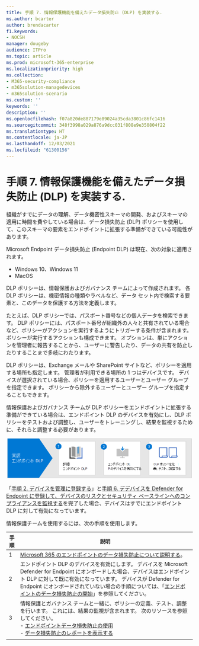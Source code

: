 ```yaml
---
title: 手順 7. 情報保護機能を備えたデータ損失防止 (DLP) を実装する.
ms.author: bcarter
author: brendacarter
f1.keywords:
- NOCSH
manager: dougeby
audience: ITPro
ms.topic: article
ms.prod: microsoft-365-enterprise
ms.localizationpriority: high
ms.collection:
- M365-security-compliance
- m365solution-managedevices
- m365solution-scenario
ms.custom: ''
keywords: ''
description: ''
ms.openlocfilehash: f07a820de887179e89024a35cda3801c86fc1416
ms.sourcegitcommit: 348f3998a029a876a9dcc031f808e9e350804f22
ms.translationtype: HT
ms.contentlocale: ja-JP
ms.lasthandoff: 12/03/2021
ms.locfileid: "61300156"
---
```

# <a name="step-7-implement-data-loss-prevention-dlp-with-information-protection-capabilities"></a>手順 7. 情報保護機能を備えたデータ損失防止 (DLP) を実装する.


組織がすでにデータの理解、データ機密性スキーマの開発、およびスキーマの適用に時間を費やしている場合は、データ損失防止 (DLP) ポリシーを使用して、このスキーマの要素をエンドポイントに拡張する準備ができている可能性があります。 

Microsoft Endpoint データ損失防止 (Endpoint DLP) は現在、次の対象に適用されます。
- Windows 10、Windows 11
- MacOS

DLP ポリシーは、情報保護およびガバナンス チームによって作成されます。 各 DLP ポリシーは、機密情報の種類やラベルなど、データ セット内で検索する要素と、このデータを保護する方法を定義します。 

たとえば、DLP ポリシーでは、パスポート番号などの個人データを検索できます。 DLP ポリシーには、パスポート番号が組織外の人々と共有されている場合など、ポリシーがアクションを実行するようにトリガーする条件が含まれます。 ポリシーが実行するアクションも構成できます。 オプションは、単にアクションを管理者に報告することから、ユーザーに警告したり、データの共有を防止したりすることまで多岐にわたります。

DLP ポリシーは、Exchange メールや SharePoint サイトなど、ポリシーを適用する場所も指定します。 管理者が利用できる場所の 1 つはデバイスです。 デバイスが選択されている場合、ポリシーを適用するユーザーとユーザー グループを指定できます。 ポリシーから除外するユーザーとユーザー グループを指定することもできます。

情報保護およびガバナンス チームが DLP ポリシーをエンドポイントに拡張する準備ができている場合は、エンドポイント DLP のデバイスを有効にし、DLP ポリシーをテストおよび調整し、ユーザーをトレーニングし、結果を監視するために、それらと調整する必要があります。 

![デバイス管理者向けのエンドポイント DLP 手順](../media/devices/endpoint-dlp-steps.png#lightbox)

「[手順 2. デバイスを管理に登録する](manage-devices-with-intune-enroll.md)」と[手順 6. デデバイスを Defender for Endpoint に登録して、デバイスのリスクとセキュリティ ベースラインへのコンプライアンスを監視する](manage-devices-with-intune-monitor-risk.md)を完了した場合、デバイスはすでにエンドポイント DLP に対して有効になっています。 


情報保護チームを使用するには、次の手順を使用します。


|手順  |説明  |
|---------|---------|
|1     |  [Microsoft 365 のエンドポイントのデータ損失防止について説明する](../compliance/endpoint-dlp-learn-about.md)。        |
|2     | エンドポイント DLP のデバイスを有効にします。 デバイスを Microsoft Defender for Endpoint にオンボードした場合、デバイスはエンドポイント DLP に対して既に有効になっています。 デバイスが Defender for Endpoint にオンボードされていない場合の手順については、「[エンドポイントのデータ損失防止の開始](../compliance/endpoint-dlp-getting-started.md)」を参照してください。|
|3     |   情報保護とガバナンス チームと一緒に、ポリシーの定義、テスト、調整を行います。 これには、結果の監視が含まれます。 次のリソースを参照してください。<br>- [エンドポイントデータ損失防止の使用](../compliance/endpoint-dlp-using.md)<br>- [データ損失防止のレポートを表示する](../compliance/view-the-dlp-reports.md)      |
|     |         |